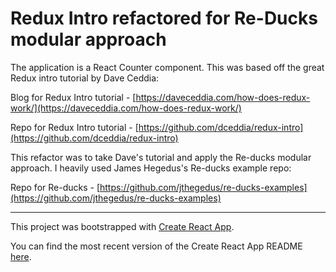 # Redux Intro refactored for Re-Ducks modular approach

The application is a React Counter component. This was based off the great Redux intro tutorial by Dave Ceddia:

Blog for Redux Intro tutorial - [https://daveceddia.com/how-does-redux-work/](https://daveceddia.com/how-does-redux-work/)

Repo for Redux Intro tutorial - [https://github.com/dceddia/redux-intro](https://github.com/dceddia/redux-intro)

This refactor was to take Dave's tutorial and apply the Re-ducks modular approach. I heavily used James Hegedus's Re-ducks example repo:

Repo for Re-ducks - [https://github.com/jthegedus/re-ducks-examples](https://github.com/jthegedus/re-ducks-examples)

---

This project was bootstrapped with [Create React App](https://github.com/facebookincubator/create-react-app).

You can find the most recent version of the Create React App README [here](https://github.com/facebookincubator/create-react-app/blob/master/packages/react-scripts/template/README.md).
